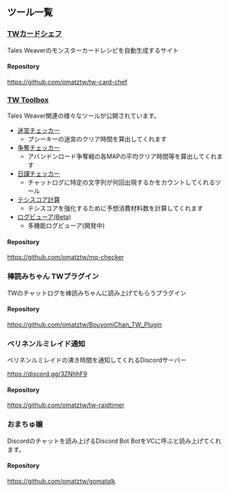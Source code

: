 ## ツール一覧

### [TWカードシェフ](https://omatztw.github.io/tw-card-chef/)

Tales Weaverのモンスターカードレシピを自動生成するサイト

#### Repository

https://github.com/omatztw/tw-card-chef

### [TW Toolbox](https://omatztw.github.io/mq-checker)

Tales Weaver関連の様々なツールが公開されています。

* [迷宮チェッカー](https://omatztw.github.io/mq-checker/meiq)
  * プシーキーの迷宮のクリア時間を算出してくれます
* [争奪チェッカー](https://omatztw.github.io/mq-checker/sdt)
  * アバンドンロード争奪戦の各MAPの平均クリア時間等を算出してくれます
* [日課チェッカー](https://omatztw.github.io/mq-checker/task)
  * チャットログに特定の文字列が何回出現するかをカウントしてくれるツール
* [テシスコア計算](https://omatztw.github.io/mq-checker/core)
  * テシスコアを強化するために予想消費材料数を計算してくれます
* [ログビューア(Beta)](https://omatztw.github.io/mq-checker/log)
  * 多機能ログビューア(開発中) 

#### Repository

https://github.com/omatztw/mq-checker

### 棒読みちゃん TWプラグイン

TWのチャットログを棒読みちゃんに読み上げてもらうプラグイン

#### Repository

https://github.com/omatztw/BouyomiChan_TW_Plugin

### ベリネンルミレイド通知

ベリネンルミレイドの沸き時間を通知してくれるDiscordサーバー

https://discord.gg/3ZNhhF9

#### Repository

https://github.com/omatztw/tw-raidtimer

### おまちゅ嬢

Discordのチャットを読み上げるDiscord Bot
BotをVCに呼ぶと読み上げてくれます。

#### Repository

https://github.com/omatztw/gomatalk

